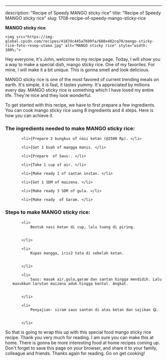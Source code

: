 ---
description: "Recipe of Speedy MANGO sticky rice"
title: "Recipe of Speedy MANGO sticky rice"
slug: 1708-recipe-of-speedy-mango-sticky-rice

<p>
	<strong>MANGO sticky rice</strong>. 
	
</p>
<p>
	
	<img src="https://img-global.cpcdn.com/recipes/4187dc445a7699fa/680x482cq70/mango-sticky-rice-foto-resep-utama.jpg" alt="MANGO sticky rice" style="width: 100%;">
	
	
</p>
<p>
	Hey everyone, it's John, welcome to my recipe page. Today, I will show you a way to make a special dish, mango sticky rice. One of my favorites. For mine, I will make it a bit unique. This is gonna smell and look delicious.
</p>
	
<p>
	MANGO sticky rice is one of the most favored of current trending meals on earth. It's simple, it is fast, it tastes yummy. It's appreciated by millions every day. MANGO sticky rice is something which I have loved my entire life. They're nice and they look wonderful.
</p>
<p>
	
</p>

<p>
To get started with this recipe, we have to first prepare a few ingredients. You can cook mango sticky rice using 8 ingredients and 4 steps. Here is how you can achieve it.
</p>

<h3>The ingredients needed to make MANGO sticky rice:</h3>

<ol>
	
		<li>{Prepare 2 bungkus of nasi ketan (@2500 Rp). </li>
	
		<li>{Get 1 buah of mangga manis. </li>
	
		<li>{Prepare  of Saus:. </li>
	
		<li>{Take 1 cup of air. </li>
	
		<li>{Make ready 1 of santan instan. </li>
	
		<li>{Get 1 SDM of maizena. </li>
	
		<li>{Make ready 3 SDM of gula. </li>
	
		<li>{Make ready  of Garam. </li>
	
</ol>
<p>
	
</p>

<h3>Steps to make MANGO sticky rice:</h3>

<ol>
	
		<li>
			Bentuk nasi ketan di cup, lalu tuang di piring.
			
			
		</li>
	
		<li>
			Kupas mangga, iris2 tata di sebelah ketan.
			
			
		</li>
	
		<li>
			Saus: masak air,gula,garam dan santan hingga mendidih. Lalu masukkan larutan maizena aduk hingga kental. Angkat.
			
			
		</li>
	
		<li>
			Penyajian- siram saus santan di atas ketan dan sajikan 😋.
			
			
		</li>
	
</ol>

<p>
	
</p>

<p>
	So that is going to wrap this up with this special food mango sticky rice recipe. Thank you very much for reading. I am sure you can make this at home. There is gonna be more interesting food at home recipes coming up. Don't forget to save this page on your browser, and share it to your family, colleague and friends. Thanks again for reading. Go on get cooking!
</p>
